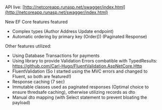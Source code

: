 API live: [http://netcoreapp.runasp.net/swagger/index.html](http://netcoreapp.runasp.net/swagger/index.html)

New EF Core features featured

- Complex types (Author Address Update endpoint)
- Automatic ordering by primary key (Order()) (Paginated Response)

Other features utilized:

- Using Database Transactions for payments
- Using library to provide Validation Errors combatible with TypedResults: https://github.com/Carl-Hugo/FluentValidation.AspNetCore.Http
- FluentValidation (So I started using the MVC errors and changed to Fluent, so both are featured!)
- Response caching (7 sec)
- Immutable classes used as paginated responses (Optimal choice to ensure thredsafe caching), otherwise utilizing records as dto
- Manual dto mapping (with Select statement to prevent bloating the payload)
